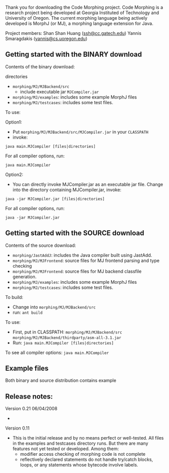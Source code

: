 Thank you for downloading the Code Morphing project.  Code Morphing is
a research project being developed at Georgia Instituted of Technology
and University of Oregon.  The current morphing language being actively 
developed is MorphJ (or MJ), a morphing language extension for Java.

Project members:
  Shan Shan Huang (ssh@cc.gatech.edu)
  Yannis Smaragdakis (yannis@cs.uoregon.edu)

## Getting started with the BINARY download

Contents of the binary download:

directories
- ```morphing/MJ/MJBackend/src```
  - include executable jar ```MJCompiler.jar```
- ```morphing/MJ/examples```: includes some example MorphJ files
- ```morphing/MJ/testcases```: includes some test files.

To use:

Option1:
- Put ```morphing/MJ/MJBackend/src/MJCompiler.jar``` in your ```CLASSPATH```
- invoke:
```shell
java main.MJCompiler [files|directories]
```

For all compiler options, run:
```shell
java main.MJCompiler
```

Option2:
- You can directly invoke MJCompiler.jar as an executable jar file.
  Change into the directory containing MJCompiler.jar, invoke:

```shell
java -jar MJCompiler.jar [files|directories]
```

For all compiler options, run:
```shell
java -jar MJCompiler.jar
```


## Getting started with the SOURCE download

Contents of the source download:
- ```morphing/JastAddJ```: includes the Java compiler built using JastAdd.  
- ```morphing/MJ/MJFrontend```: source files for MJ frontend parsing and type checking
- ```morphing/MJ/MJFrontend```: source files for MJ backend classfile generation.
- ```morphing/MJ/examples```: includes some example MorphJ files
- ```morphing/MJ/testcases```: includes some test files.

To build:
- Change into ```morphing/MJ/MJBackend/src```
- run: ```ant build```

To use:
- First, put in CLASSPATH:
  ```morphing/MJ/MJBackend/src```
  ```morphing/MJ/MJBackend/thirdparty/asm-all-3.1.jar```
- Run:
  ```java main.MJCompiler [files|directories]```

To see all compiler options:
  ```java main.MJCompiler```

## Example files

Both binary and source distribution contains example 


## Release notes:

Version 0.21 06/04/2008

- 


Version 0.11 

- This is the initial release and by no means perfect or well-tested.  All files
in the examples and testcases directory runs. But there are many features not 
yet tested or developed. Among them:
  - modifier access checking of morphing code is not complete
  - reflectively declared statements do not handle try/catch blocks, loops,
    or any statements whose bytecode involve labels.
